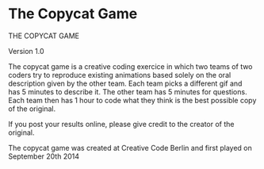 
The Copycat Game
================

THE COPYCAT GAME

Version 1.0

The copycat game is a creative coding exercice in which 
two teams of two coders try to reproduce existing 
animations based solely on the oral description given 
by the other team. Each team picks a different gif and  
has 5 minutes to describe it. The other team has 5 minutes 
for questions. Each team then has 1 hour to code what
they think is the best possible copy of the original.

If you post your results online, please give credit to
the creator of the original.

The copycat game was created at Creative Code Berlin
and first played on September 20th 2014

